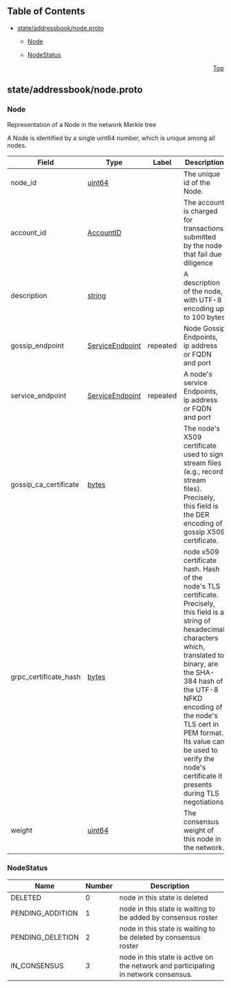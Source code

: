 ## Table of Contents

- [state/addressbook/node.proto](#state_addressbook_node-proto)
    - [Node](#proto-Node)
  
    - [NodeStatus](#proto-NodeStatus)
  



<a name="state_addressbook_node-proto"></a>
<p align="right"><a href="#top">Top</a></p>

## state/addressbook/node.proto



<a name="proto-Node"></a>

### Node
Representation of a Node in the network Merkle tree

A Node is identified by a single uint64 number, which is unique among all nodes.


| Field | Type | Label | Description |
| ----- | ---- | ----- | ----------- |
| node_id | [uint64](#uint64) |  | The unique id of the Node. |
| account_id | [AccountID](#proto-AccountID) |  | The account is charged for transactions submitted by the node that fail due diligence |
| description | [string](#string) |  | A description of the node, with UTF-8 encoding up to 100 bytes |
| gossip_endpoint | [ServiceEndpoint](#proto-ServiceEndpoint) | repeated | Node Gossip Endpoints, ip address or FQDN and port |
| service_endpoint | [ServiceEndpoint](#proto-ServiceEndpoint) | repeated | A node's service Endpoints, ip address or FQDN and port |
| gossip_ca_certificate | [bytes](#bytes) |  | The node's X509 certificate used to sign stream files (e.g., record stream files). Precisely, this field is the DER encoding of gossip X509 certificate. |
| grpc_certificate_hash | [bytes](#bytes) |  | node x509 certificate hash. Hash of the node's TLS certificate. Precisely, this field is a string of hexadecimal characters which, translated to binary, are the SHA-384 hash of the UTF-8 NFKD encoding of the node's TLS cert in PEM format. Its value can be used to verify the node's certificate it presents during TLS negotiations. |
| weight | [uint64](#uint64) |  | The consensus weight of this node in the network. |





 <!-- end messages -->


<a name="proto-NodeStatus"></a>

### NodeStatus


| Name | Number | Description |
| ---- | ------ | ----------- |
| DELETED | 0 | node in this state is deleted |
| PENDING_ADDITION | 1 | node in this state is waiting to be added by consensus roster |
| PENDING_DELETION | 2 | node in this state is waiting to be deleted by consensus roster |
| IN_CONSENSUS | 3 | node in this state is active on the network and participating in network consensus. |


 <!-- end enums -->

 <!-- end HasExtensions -->

 <!-- end services -->


